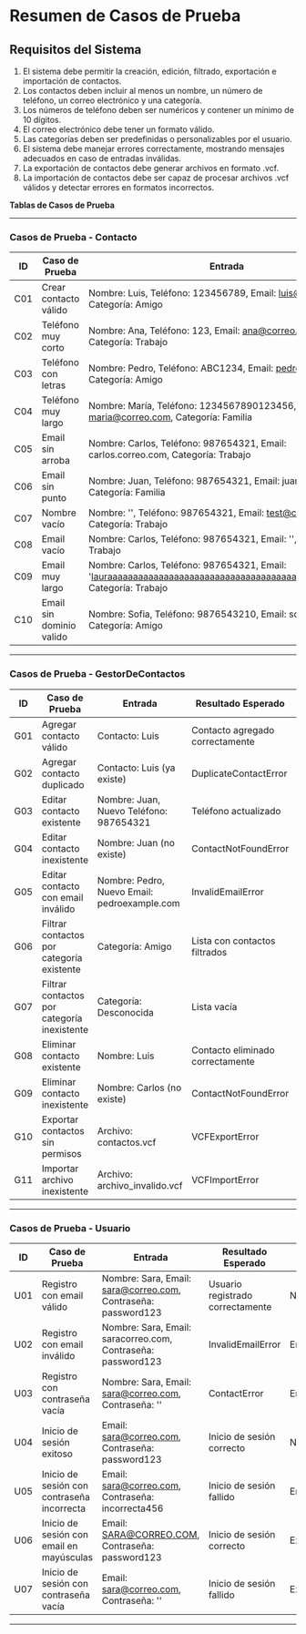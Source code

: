 # Resumen de Casos de Prueba

## Requisitos del Sistema

1. El sistema debe permitir la creación, edición, filtrado, exportación e importación de contactos.
2. Los contactos deben incluir al menos un nombre, un número de teléfono, un correo electrónico y una categoría.
3. Los números de teléfono deben ser numéricos y contener un mínimo de 10 dígitos.
4. El correo electrónico debe tener un formato válido.
5. Las categorías deben ser predefinidas o personalizables por el usuario.
6. El sistema debe manejar errores correctamente, mostrando mensajes adecuados en caso de entradas inválidas.
7. La exportación de contactos debe generar archivos en formato .vcf.
8. La importación de contactos debe ser capaz de procesar archivos .vcf válidos y detectar errores en formatos incorrectos.

**Tablas de Casos de Prueba**

---
### **Casos de Prueba - Contacto**

| ID  | Caso de Prueba | Entrada | Resultado Esperado | Tipo |
|-----|--------------|---------|--------------------|------|
| C01 | Crear contacto válido | Nombre: Luis, Teléfono: 123456789, Email: luis@correo.com, Categoría: Amigo | Contacto creado exitosamente | Normal |
| C02 | Teléfono muy corto | Nombre: Ana, Teléfono: 123, Email: ana@correo.com, Categoría: Trabajo | InvalidPhoneNumberError | Error |
| C03 | Teléfono con letras | Nombre: Pedro, Teléfono: ABC1234, Email: pedro@correo.com, Categoría: Amigo | InvalidPhoneNumberError | Error |
| C04 | Teléfono muy largo | Nombre: María, Teléfono: 1234567890123456, Email: maria@correo.com, Categoría: Familia | InvalidPhoneNumberError | Extremo |
| C05 | Email sin arroba | Nombre: Carlos, Teléfono: 987654321, Email: carlos.correo.com, Categoría: Trabajo | InvalidEmailError | Error |
| C06 | Email sin punto | Nombre: Juan, Teléfono: 987654321, Email: juan@correocom, Categoría: Familia | InvalidEmailError | Error |
| C07 | Nombre vacío | Nombre: '', Teléfono: 987654321, Email: test@correo.com, Categoría: Trabajo | ContactError | Error |
| C08 | Email vacío | Nombre: Carlos, Teléfono: 987654321, Email: '', Categoría: Trabajo | InvalidEmailError | Error |
| C09 | Email muy largo | Nombre: Carlos, Teléfono: 987654321, Email: 'lauraaaaaaaaaaaaaaaaaaaaaaaaaaaaaaaaaaaaaa@correo.com', Categoría: Trabajo | InvalidEmailTooLong | Extremo |
| C10 | Email sin dominio valido | Nombre: Sofia, Teléfono: 9876543210, Email: sofia@correo, Categoría: Amigo | InvalidEmailError |

---
### **Casos de Prueba - GestorDeContactos**

| ID  | Caso de Prueba | Entrada | Resultado Esperado | Tipo |
|-----|--------------|---------|--------------------|------|
| G01 | Agregar contacto válido | Contacto: Luis | Contacto agregado correctamente | Normal |
| G02 | Agregar contacto duplicado | Contacto: Luis (ya existe) | DuplicateContactError | Error |
| G03 | Editar contacto existente | Nombre: Juan, Nuevo Teléfono: 987654321 | Teléfono actualizado | Normal |
| G04 | Editar contacto inexistente | Nombre: Juan (no existe) | ContactNotFoundError | Error |
| G05 | Editar contacto con email inválido | Nombre: Pedro, Nuevo Email: pedroexample.com | InvalidEmailError | Error |
| G06 | Filtrar contactos por categoría existente | Categoría: Amigo | Lista con contactos filtrados | Normal |
| G07 | Filtrar contactos por categoría inexistente | Categoría: Desconocida | Lista vacía | Extremo |
| G08 | Eliminar contacto existente | Nombre: Luis | Contacto eliminado correctamente | Normal |
| G09 | Eliminar contacto inexistente | Nombre: Carlos (no existe) | ContactNotFoundError | Error |
| G10 | Exportar contactos sin permisos | Archivo: contactos.vcf | VCFExportError | Error |
| G11 | Importar archivo inexistente | Archivo: archivo_invalido.vcf | VCFImportError | Error |

---
### **Casos de Prueba - Usuario**

| ID  | Caso de Prueba | Entrada | Resultado Esperado | Tipo |
|-----|--------------|---------|--------------------|------|
| U01 | Registro con email válido | Nombre: Sara, Email: sara@correo.com, Contraseña: password123 | Usuario registrado correctamente | Normal |
| U02 | Registro con email inválido | Nombre: Sara, Email: saracorreo.com, Contraseña: password123 | InvalidEmailError | Error |
| U03 | Registro con contraseña vacía | Nombre: Sara, Email: sara@correo.com, Contraseña: '' | ContactError | Error |
| U04 | Inicio de sesión exitoso | Email: sara@correo.com, Contraseña: password123 | Inicio de sesión correcto | Normal |
| U05 | Inicio de sesión con contraseña incorrecta | Email: sara@correo.com, Contraseña: incorrecta456 | Inicio de sesión fallido | Error |
| U06 | Inicio de sesión con email en mayúsculas | Email: SARA@CORREO.COM, Contraseña: password123 | Inicio de sesión correcto | Extremo |
| U07 | Inicio de sesión con contraseña vacía | Email: sara@correo.com, Contraseña: '' | Inicio de sesión fallido | Extremo |

---


